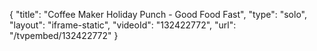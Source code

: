 {
    "title": "Coffee Maker Holiday Punch - Good Food Fast",
    "type": "solo",
    "layout": "iframe-static",
    "videoId": "132422772",
    "url": "\/tvpembed\/132422772"
}